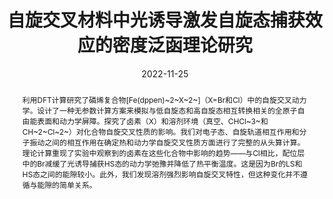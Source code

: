 ---
title: "自旋交叉材料中光诱导激发自旋态捕获效应​​的密度泛函理论研究"
summary: 由Prof. Ben Powell和Dr Nadeem Natt指导
authors:
- admin
date: 2022-11-25
doi: ""

abstract: 利用DFT计算研究了磷烯复合物[Fe(dppen)~2~X~2~]（X=Br和Cl）中的自旋交叉动力学。设计了一种无参数计算方案来模拟与低自旋态和高自旋态相互转换相关的全原子自由能表面和动力学屏障。探究了卤素（X）和溶剂环境（真空、CHCl~3~和CH~2~Cl~2~）对化合物自旋交叉性质的影响。我们对电子态、自旋轨道相互作用和分子振动之​​间的相互作用在确定热和动力学自旋交叉性质方面进行了完整的从头算计算。理论计算重现了实验中观察到的卤素在这些化合物中影响的趋势——与Cl相比，配位层中的Br减缓了光诱导捕获HS态的动力学弛豫并降低了热平衡温度。这是因为Br的LS和HS态之间的能隙较小。此外，我们发现溶剂强烈影响自旋交叉特性，但这种变化并不遵循与能隙的简单关系。

tags:
  - DFT
  - 量子化学
  - ADF
featured: false

#url_pdf: http://arxiv.org/pdf/1512.04133v1
#url_slides: ''

image:
  caption: 'Image credit: Huiwen Tan'
  focal_point: ""
  preview_only: ture

projects: []

slides: ""
---